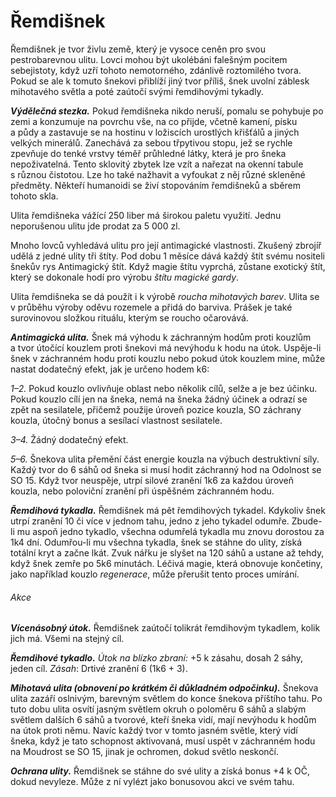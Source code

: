 # Řemdišnek

Řemdišnek je tvor živlu země, který je vysoce ceněn pro svou pestrobarevnou ulitu. Lovci mohou být ukolébáni falešným pocitem sebejistoty, když uzří tohoto nemotorného, zdánlivě roztomilého tvora. Pokud se ale k tomuto šnekovi přiblíží jiný tvor příliš, šnek uvolní záblesk mihotavého světla a poté zaútočí svými řemdihovými tykadly.

***Výdělečná stezka.*** Pokud řemdišneka nikdo neruší, pomalu se pohybuje po zemi a konzumuje na povrchu vše, na co přijde, včetně kamení, písku a půdy a zastavuje se na hostinu v ložiscích urostlých křišťálů a jiných velkých minerálů. Zanechává za sebou třpytivou stopu, jež se rychle zpevňuje do tenké vrstvy téměř průhledné látky, která je pro šneka nepoživatelná. Tento sklovitý zbytek lze vzít a nařezat na okenní tabule s různou čistotou. Lze ho také nažhavit a vyfoukat z něj různé skleněné předměty. Někteří humanoidi se živí stopováním řemdišneků a sběrem tohoto skla.

<Card header ="Použití ulity řemdišneka">

Ulita řemdišneka vážící 250 liber má širokou paletu využití. Jednu neporušenou ulitu jde prodat za 5 000 zl.

Mnoho lovců vyhledává ulitu pro její antimagické vlastnosti. Zkušený zbrojíř udělá z jedné ulity tři štíty. Pod dobu 1 měsíce dává každý štít svému nositeli šnekův rys Antimagický štít. Když magie štítu vyprchá, zůstane exotický štít, který se dokonale hodí pro výrobu *štítu magické gardy*.

Ulita řemdišneka se dá použít i k výrobě *roucha mihotavých barev*. Ulita se v průběhu výroby oděvu rozemele a přidá do barviva. Prášek je také surovinovou složkou rituálu, kterým se roucho očarovává.

</Card>

<Monster 
    title="Řemdišnek"
    subtitle="Velký elementál, bez přesvědčení"
    armor-class="16 (přirozená zbroj)"
    hit-points="52 (5k10 + 25)"
    speed="2 sáhy"
    str="17 (+3)"
    dex="5 (–3)"
    con="20 (+5)"
    int="3 (–4)"
    wis="10 (+0)"
    cha="5 (–3)"
    saving-thros=""
    skills=""
    damage-vulnerabilities=""
    damage-resistance=""
    damage-immunities="jedová, ohnivá"
    condition-immunities="otrávený"
    senses="vidění ve tmě 12 sáhů, citlivost na otřesy 12 sáhů, pasivní Vnímání 10"
    languages="—"
    challenge="3 (700 ZK)"
    >

***Antimagická ulita.*** Šnek má výhodu k záchranným hodům proti kouzlům a tvor útočící kouzlem proti šnekovi má nevýhodu k hodu na útok. Uspěje-li šnek v záchranném hodu proti kouzlu nebo pokud útok 
kouzlem mine, může nastat dodatečný efekt, jak je určeno hodem k6:

*1–2.* Pokud kouzlo ovlivňuje oblast nebo několik cílů, selže a je bez účinku. Pokud kouzlo cílí jen na šneka, nemá na šneka žádný účinek a odrazí se zpět na sesilatele, přičemž použije úroveň pozice kouzla, SO záchrany kouzla, útočný bonus a sesílací vlastnost sesilatele.

*3–4.* Žádný dodatečný efekt.

*5–6.* Šnekova ulita přemění část energie kouzla na výbuch destruktivní síly. Každý tvor do 6 sáhů od šneka si musí hodit záchranný hod na Odolnost se SO 15. Když tvor neuspěje, utrpí silové zranění 1k6 za každou úroveň kouzla, nebo poloviční zranění při úspěšném záchranném hodu.

***Řemdihová tykadla.*** Řemdišnek má pět řemdihových tykadel. Kdykoliv šnek utrpí zranění 10 či více v jednom tahu, jedno z jeho tykadel odumře. Zbude-li mu aspoň jedno tykadlo, všechna odumřelá tykadla mu znovu dorostou za 1k4 dní. Odumřou-li mu všechna tykadla, šnek se stáhne do ulity, získá totální kryt a začne lkát. Zvuk nářku je slyšet na 120 sáhů a ustane až tehdy, když šnek zemře po 5k6 minutách. Léčivá magie, která obnovuje končetiny, jako například kouzlo *regenerace*, může přerušit tento proces umírání.

###### Akce

***Vícenásobný útok.*** Řemdišnek zaútočí tolikrát řemdihovým tykadlem, kolik jich má. Všemi na stejný cíl.

***Řemdihové tykadlo.*** *Útok na blízko zbraní:* +5 k zásahu, dosah 2 sáhy, jeden cíl. *Zásah*: Drtivé zranění 6 (1k6 + 3).

***Mihotavá ulita (obnovení po krátkém či důkladném odpočinku).*** Šnekova ulita zazáří oslnivým, barevným světlem do konce šnekova příštího tahu. Po tuto dobu ulita osvítí jasným světlem okruh o poloměru 6 sáhů a slabým světlem dalších 6 sáhů a tvorové, kteří šneka vidí, mají nevýhodu k hodům na útok proti němu. Navíc každý tvor v tomto jasném světle, který vidí šneka, když je tato schopnost aktivovaná, musí uspět v záchranném hodu na Moudrost se SO 15, jinak je ochromen, dokud světlo neskončí.

***Ochrana ulity.*** Řemdišnek se stáhne do své ulity a získá bonus +4 k OČ, dokud nevyleze. Může z ní vylézt jako bonusovou akci ve svém tahu.

</Monster>





